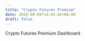 ```yaml
---
title: "Crypto Futures Premium"
date: 2018-08-04T14:43:42+08:00
draft: false
---
```


Crypto Futures Premium Dashboard
